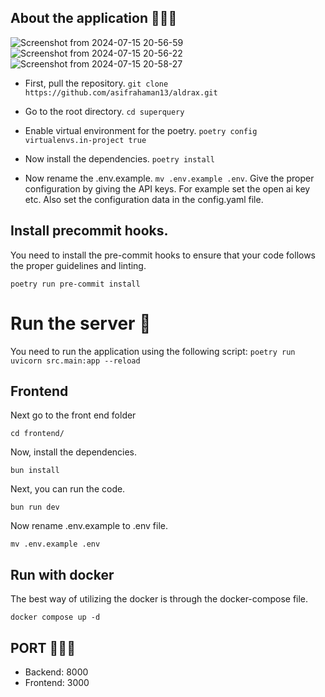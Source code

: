 ## About the application 👨🏻‍🚀

![Screenshot from 2024-07-15 20-56-59](https://github.com/user-attachments/assets/f7ac3f35-9be1-4c69-90ef-2fe3d9026faa)
![Screenshot from 2024-07-15 20-56-22](https://github.com/user-attachments/assets/b8908893-2150-4dff-814e-934e65809054)
![Screenshot from 2024-07-15 20-58-27](https://github.com/user-attachments/assets/eddbaf9f-7ec7-47a0-bf15-c362f25e7227)


- First, pull the repository. `git clone https://github.com/asifrahaman13/aldrax.git`

- Go to the root directory. `cd superquery`

- Enable virtual environment for the poetry. `poetry config virtualenvs.in-project true`

- Now install the dependencies. `poetry install`

- Now rename the .env.example. `mv .env.example .env`.  Give the proper configuration by giving the API keys. For example set the open ai key etc. Also set the configuration data in the config.yaml file.

## Install precommit hooks.

You need to install the pre-commit hooks to ensure that your code follows the proper guidelines and linting.

 `poetry run pre-commit install`

# Run the server 🚀
You need to run the application using the following script: `poetry run uvicorn src.main:app --reload`

## Frontend

Next go to the front end folder 

`cd frontend/`

Now, install the dependencies.

`bun install`

Next, you can run the code.

`bun run dev`

Now rename .env.example to .env file.

`mv .env.example .env`


## Run with docker

The best way of utilizing the docker is through the docker-compose file.

`docker compose up -d`


## PORT 👨🏻‍🚀

- Backend: 8000
- Frontend: 3000
